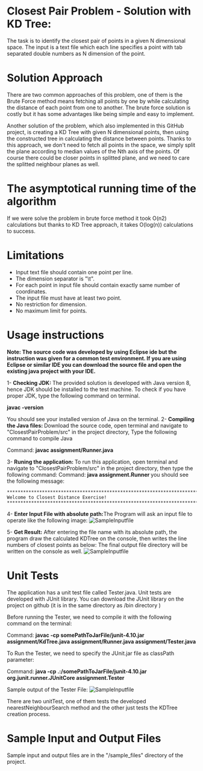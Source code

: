 # Closest Pair Problem - Solution with KD Tree:
The task is to identify the closest pair of points in a given N dimensional space.
The input is a text file which each line specifies a point with tab separated double numbers as N dimension of the point.

# Solution Approach
There are two common approaches of this problem, one of them is the Brute Force method means fetching all points by one by while calculating the distance of each point from one to another.
The brute force solution is costly but it has some advantages like being simple and easy to implement.

Another solution of the problem, which also implemented in this GitHub project, is creating a KD Tree with given N dimensional points, then using the constructed tree in calculating the distance between points. Thanks to this approach, we don't need to fetch all points in the space, we simply split the plane according to median values of the Nth axis of the points. Of course there could be closer points in splitted plane, and we need to care the splitted neighbour planes as well.

# The asymptotical running time of the algorithm
If we were solve the problem in brute force method it took O(n2) calculations but thanks to KD Tree approach, it takes O(log(n)) calculations to success.

# Limitations
* Input text file should contain one point per line.
* The dimension separator is "\t".
* For each point in input file should contain exactly same number of coordinates.
* The input file must have at least two point.
* No restriction for dimension.
* No maximum limit for points.

# Usage instructions

<b>Note: The source code was developed by using Eclipse ide but the instruction was given for a common test environment. If you are using Eclipse or similar IDE you can download the source file and open the existing java project with your IDE.</b>

1-  <b>Checking JDK: </b> The provided solution is developed with Java version 8, hence JDK should be installed to the test machine. To check if you have proper JDK, type the following command on terminal.

 <b>javac -version</b>

 You should see your installed version of Java on the terminal.
2-  <b>Compiling the Java files: </b> Download the source code, open terminal and navigate to "ClosestPairProblem/src" in the project directory, Type the following command to compile Java

Command:  <b>javac assignment/Runner.java </b>

3-  <b>Runing the application: </b> To run this application, open terminal and navigate to "ClosestPairProblem/src" in the project directory, then type the following command:
Command: <b> java assignment.Runner </b> 
you should see the following message:

	********************************************************************************
	Welcome to Closest Distance Exercise!
	********************************************************************************

4-  <b>Enter Input File with absolute path:</b>The Program will ask an input file to operate like the following image:
![SampleInputfile](https://user-images.githubusercontent.com/976950/33721951-931c0102-db79-11e7-9c74-204c3377507f.png "Enter File Name with exact path")


5- <b> Get Result:</b> After entering the file name with its absolute path, the program draw the calculated KDTree on the console, then writes the line numbers of closest points as below:
The final output file directory will be written on the console as well.
![SampleInputfile](https://user-images.githubusercontent.com/976950/33721953-934b6f50-db79-11e7-8ff4-dd6c23e25c08.png "Sample Output")

# Unit Tests
The application has a unit test file called Tester.java. Unit tests are developed with JUnit library. You can download the JUnit library on the project on github (it is in the same directory as /bin directory )

Before running the Tester, we need to compile it with the following command on the terminal:

Command: <b> javac -cp somePathToJarFile/junit-4.10.jar assignment/KdTree.java assignment/Runner.java assignment/Tester.java</b>

To Run the Tester, we need to specify the JUnit.jar file as classPath parameter:

Command: <b> java -cp .:/somePathToJarFile/junit-4.10.jar org.junit.runner.JUnitCore assignment.Tester</b> 

Sample output of the Tester File:
![SampleInputfile](https://user-images.githubusercontent.com/976950/33738320-f9d5d0c8-dba9-11e7-89c3-5c0c5ce4ff7e.png "Enter File Name with exact path")

There are two unitTest, one of them tests the developed nearestNeighbourSearch method and the other just tests the KDTree creation process.

# Sample Input and Output Files
Sample input and output files are in the "/sample_files" directory of the project.

